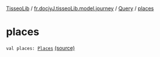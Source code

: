 [TisseoLib](../../index.md) / [fr.docjyJ.tisseoLib.model.journey](../index.md) / [Query](index.md) / [places](./places.md)

# places

`val places: `[`Places`](../-places/index.md) [(source)](https://github.com/docjyj/tisseoLib/tree/master/src/main/kotlin/fr/docjyJ/tisseoLib/model/journey/Query.kt#L10)